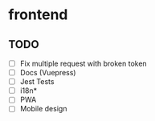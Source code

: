 # frontend

## TODO
- [ ] Fix multiple request with broken token
- [ ] Docs (Vuepress)
- [ ] Jest Tests
- [ ] i18n*
- [ ] PWA
- [ ] Mobile design
